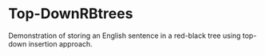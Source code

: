 # Top-DownRBtrees
Demonstration of storing an English sentence in  a red-black tree using top-down insertion approach. 

